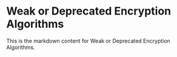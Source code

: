 # Weak or Deprecated Encryption Algorithms

This is the markdown content for Weak or Deprecated Encryption Algorithms.

